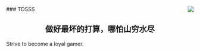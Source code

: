 <a href="https://github.com/TDSSSzero">
<image align="right" src="https://github-readme-stats.vercel.app/api?username=TDSSSzero&theme=dracula"/>
</a>
### TDSSS

<h2 align="center">做好最坏的打算，哪怕山穷水尽</h2>

<p>Strive to become a loyal gamer.</p>


<!--
[![Anurag's GitHub stats](https://github-readme-stats.vercel.app/api?username=TDSSSzero&theme=dracula)](https://github.com/anuraghazra/github-readme-stats)

[![Top Langs](https://github-readme-stats.vercel.app/api/top-langs/?username=TDSSSzero)](https://github.com/anuraghazra/github-readme-stats)
-->

<!--
**TDSSSzero/TDSSSzero** is a ✨ _special_ ✨ repository because its `README.md` (this file) appears on your GitHub profile.

Here are some ideas to get you started:

- 🔭 I’m currently working on ...
- 🌱 I’m currently learning ...
- 👯 I’m looking to collaborate on ...
- 🤔 I’m looking for help with ...
- 💬 Ask me about ...
- 📫 How to reach me: ...
- 😄 Pronouns: ...
- ⚡ Fun fact: ...
-->
